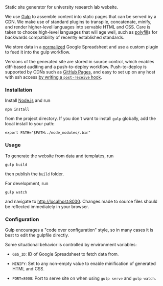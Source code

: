 
Static site generator for university research lab website.

We use [Gulp](http://gulpjs.com/) to assemble content into static pages that can be served by a CDN. We make use of standard plugins to transpile, concatenate, minify, and render higher-level languages into servable HTML and CSS. Care is taken to choose high-level languages that will age well, such as [polyfill](http://en.wikipedia.org/wiki/Polyfill)s for backwards compatibility of recently established standards.

We store data in a [normalized](http://en.wikipedia.org/wiki/Database_normalization) Google Spreadsheet and use a custom plugin to feed it into the gulp workflow.

Versions of the generated site are stored in source control, which enables diff-based auditing and a push-to-deploy workflow. Push-to-deploy is supported by CDNs such as [GitHub Pages](https://pages.github.com/), and easy to set up on any host with ssh access [by writing a `post-receive` hook](http://nicolasgallagher.com/simple-git-deployment-strategy-for-static-sites/).


### Installation

Install [Node.js](http://nodejs.org/download/) and run
    
    npm install

from the project directory. If you don't want to install `gulp` globally, add the local install to your path:

    export PATH="$PATH:./node_modules/.bin"


### Usage

To generate the website from data and templates, run

    gulp build

then publish the `build` folder.

For development, run

    gulp watch

and navigate to [http://localhost:8000](http://localhost:8000). Changes made to source files should be reflected immediately in your browser.


### Configuration

Gulp encourages a "code over configuration" style, so in many cases it is best to edit the gulpfile directly.

Some situational behavior is controlled by environment variables:

- `GSS_ID`: ID of Google Spreadsheet to fetch data from.

- `MINIFY`: Set to any non-empty value to enable minification of generated HTML and CSS.

- `PORT=8000`: Port to serve site on when using `gulp serve` and `gulp watch`.
